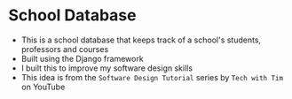 # School Database
- This is a school database that keeps track of a school's students, professors and courses
- Built using the Django framework
- I built this to improve my software design skills
- This idea is from the `Software Design Tutorial` series by `Tech with Tim` on YouTube